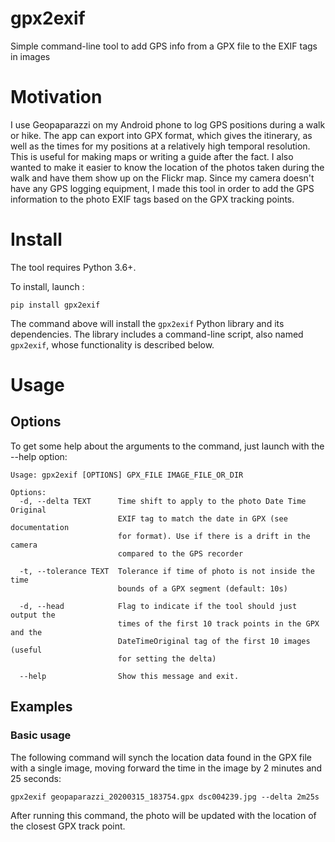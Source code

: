 # gpx2exif

Simple command-line tool to add GPS info from a GPX file to the EXIF tags in images

# Motivation

I use Geopaparazzi on my Android phone to log GPS positions during a walk or hike. The app can export into GPX format, which gives the itinerary, as well as the times for my positions at a relatively high temporal resolution. This is useful for making maps or writing a guide after the fact. I also wanted to make it easier to know the location of the photos taken during the walk and have them show up on the Flickr map. Since my camera doesn't have any GPS logging equipment, I made this tool in order to add the GPS information to the photo EXIF tags based on the GPX tracking points.

# Install

The tool requires Python 3.6+.

To install, launch :

```console
pip install gpx2exif
```

The command above will install the `gpx2exif` Python library and its dependencies. The library includes a command-line script, also named `gpx2exif`, whose functionality is described below.

# Usage

## Options

To get some help about the arguments to the command, just launch with the --help option:

```
Usage: gpx2exif [OPTIONS] GPX_FILE IMAGE_FILE_OR_DIR

Options:
  -d, --delta TEXT      Time shift to apply to the photo Date Time Original
                        EXIF tag to match the date in GPX (see documentation
                        for format). Use if there is a drift in the camera
                        compared to the GPS recorder

  -t, --tolerance TEXT  Tolerance if time of photo is not inside the time
                        bounds of a GPX segment (default: 10s)

  -d, --head            Flag to indicate if the tool should just output the
                        times of the first 10 track points in the GPX and the
                        DateTimeOriginal tag of the first 10 images (useful
                        for setting the delta)

  --help                Show this message and exit.
```

## Examples

### Basic usage

The following command will synch the location data found in the GPX file with a single image, moving forward the time in the image by 2 minutes and 25 seconds:

```console
gpx2exif geopaparazzi_20200315_183754.gpx dsc004239.jpg --delta 2m25s
```

After running this command, the photo will be updated with the location of the closest GPX track point.